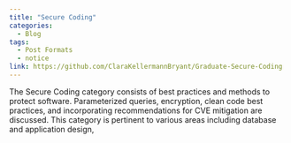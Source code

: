 ```yaml
---
title: "Secure Coding"
categories:
  - Blog
tags:
  - Post Formats
  - notice
link: https://github.com/ClaraKellermannBryant/Graduate-Secure-Coding
---
```


The Secure Coding category consists of best practices and methods to protect software. Parameterized queries, encryption, clean code best practices, and incorporating recommendations for CVE mitigation are discussed. This category is pertinent to various areas including database and application design, 




